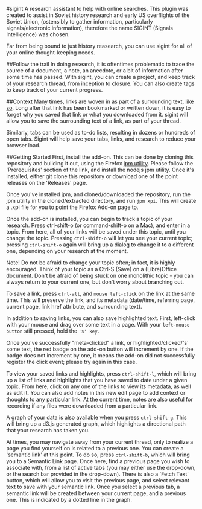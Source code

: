 #sigint
A research assistant to help with online searches. This plugin was created to assist in Soviet history research and early US overflights of the Soviet Union, (ostensibly to gather information, particularly signals/electronic information), therefore the name SIGINT (Signals Intelligence) was chosen.

Far from being bound to just history reasearch, you can use sigint for all of your online thought-keeping needs.

##Follow the trail
In doing research, it is oftentimes problematic to trace the source of a document, a note, an anecdote, or a bit of information after some time has passed. With sigint, you can create a project, and keep track of your research thread, from inception to closure. You can also create tags to keep track of your current progress.

##Context
Many times, links are woven in as part of a surrounding text, [like so](https://github.com/cjryan/sigint). Long after that link has been bookmarked or written down, it is easy to forget why you saved that link or what you downloaded from it. sigint will allow you to save the surrounding text of a link, as part of your thread.

Similarly, tabs can be used as to-do lists, resulting in dozens or hundreds of open tabs. Sigint will help save your tabs, links, and research to reduce your browser load.

##Getting Started
First, install the add-on. This can be done by cloning this repository and building it out, using the Firefox [jpm utility](https://developer.mozilla.org/en-US/Add-ons/SDK/Tutorials/Getting_Started_(jpm)). Please follow the 'Prerequisites' section of the link, and install the nodejs jpm utility. Once it's installed, either git clone this repository or download one of the point releases on the 'Releases' page.

Once you've installed jpm, and cloned/downloaded the repository, run the jpm utility in the cloned/extracted directory, and run ```jpm xpi```. This will create a .xpi file for you to point the Firefox Add-on page to.

Once the add-on is installed, you can begin to track a topic of your research. Press ctrl-shift-o (or command-shift-o on a Mac), and enter in a topic. From here, all of your links will be saved under this topic, until you change the topic. Pressing ```ctrl-shift-o``` will let you see your current topic; pressing ```ctrl-shift-o``` again will bring up a dialog to change it to a different one, depending on your research at the moment.

Note! Do not be afraid to change your topic often; in fact, it is highly encouraged. Think of your topic as a Ctrl-S (Save) on a (Libre)Office document. Don't be afraid of being stuck on one monolithic topic - you can always return to your current one, but don't worry about branching out.

To save a link, press ```ctrl-alt```, and ```mouse left-click``` on the link at the same time. This will preserve the link, and its metadata (date/time, referring page, current page, link href attribute, and surrounding text).

In addition to saving links, you can also save highlighted text. First, left-click with your mouse and drag over some text in a page. With your ```left-mouse button``` still pressed, hold the ```'s' key```.

Once you've successfully "meta-clicked" a link, or highlighted/clicked/'s' some text, the red badge on the add-on button will increment by one. If the badge does not increment by one, it means the add-on did not successfully register the click event; please try again in this case.

To view your saved links and highlights, press ```ctrl-shift-l```, which will bring up a list of links and highlights that you have saved to date under a given topic. From here, click on any one of the links to view its metadata, as well as edit it. You can also add notes in this new edit page to add context or thoughts to any particular link. At the current time, notes are also useful for recording if any files were downloaded from a particular link.

A graph of your data is also available when you press ```ctrl-shift-g```. This will bring up a d3.js generated graph, which highlights a directional path that your research has taken you.

At times, you may navigate away from your current thread, only to realize a page you find yourself on is related to a previous one. You can create a 'semantic link' at this point. To do so, press ```ctrl-shift-b```, which will bring you to a Semantic Link page. Once here, find a previous page you wish to associate with, from a list of active tabs (you may either use the drop-down, or the search bar provided in the drop-down). There is also a 'Fetch Text' button, which will allow you to visit the previous page, and select relevant text to save with your semantic link. Once you select a previous tab, a semantic link will be created between your current page, and a previous one. This is indicated by a dotted line in the graph.
